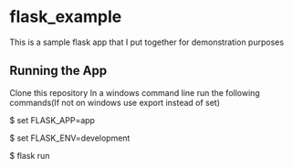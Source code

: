 # flask_example
This is a sample flask app that I put together for demonstration purposes

## Running the App
Clone this repository
In a windows command line run the following commands(If not on windows use export instead of set)

$ set FLASK_APP=app

$ set FLASK_ENV=development

$ flask run
